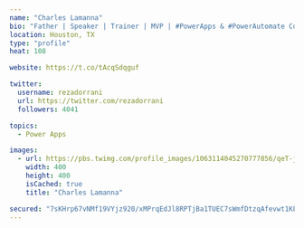 ```yaml
---
name: "Charles Lamanna"
bio: "Father | Speaker | Trainer | MVP | #PowerApps & #PowerAutomate Community Super User | YouTuber Right-pointing triangle http://youtube.com/c/rezadorrani | Learn - Share - Clockwise rightwards and leftwards open circle arrows"
location: Houston, TX
type: "profile"
heat: 108

website: https://t.co/tAcqSdqguf

twitter:
  username: rezadorrani
  url: https://twitter.com/rezadorrani
  followers: 4041

topics:
  - Power Apps

images:
  - url: https://pbs.twimg.com/profile_images/1063114045270777856/qeT-jpWr_400x400.jpg
    width: 400
    height: 400
    isCached: true
    title: "Charles Lamanna"

secured: "7sKHrp67vNMf19VYjz920/xMPrqEdJl8RPTjBa1TUEC7sWmfDtzqAfevwt1KLUuPQgmYWDCYusou0xOvYyalyfgo1MSMuhs3JhEj6LqjFp73OHRk2eOSLvm1RuDwQaqJ1crofePLT+O4+9jeAlWuPuk2e4S1pTjommy1RXN9ymHg9L2tu/6AnXV3HbAn7VsWDvZDInGNNf3QpqyXUuv1bvmqwP7K5QFh2DTWh1sfk3ziqVBVhkTRmbnXVMuT1gwo7LCBdcuiQdVAPrpqOl6dJQZZ4ux4Rc7OHliAGv9l2pPBAp5ZPvFBa0a3vEeX/UtsZueAYxxX2PUGEufafnhhih/umoNHLCV7Gg7qqg+THRDjaCWZLd3YUA68JCr6d3Nr3wue60tYi6g3MmrXREw35Th388vRyRFiQTlg3Guv+q4=;He43W9icmyNmyGYs13CXCw=="
---
```


